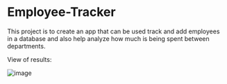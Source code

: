 # Employee-Tracker
This project is to create an app that can be used  track and add employees in a database and also help analyze how much is being spent between departments.

View of results:

![image](https://user-images.githubusercontent.com/82301113/127694286-961f28ae-5376-4431-87a7-2810d0de3b6a.png)

